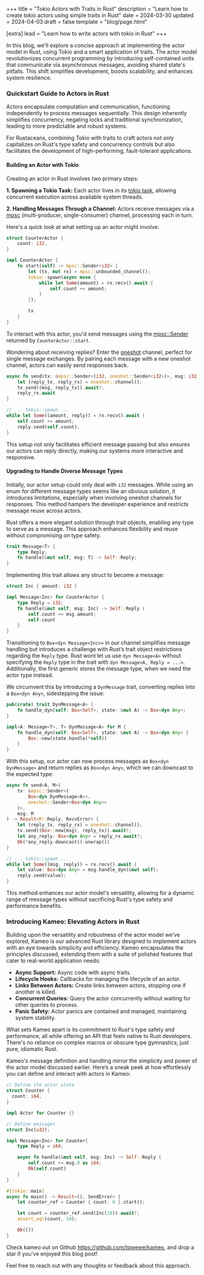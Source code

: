 +++
title = "Tokio Actors with Traits in Rust"
description = "Learn how to create tokio actors using simple traits in Rust"
date = 2024-03-30
updated = 2024-04-03
draft = false
template = "blog/page.html"

[extra]
lead = "Learn how to write actors with tokio in Rust"
+++

In this blog, we'll explore a concise approach at implementing the actor model in Rust,
using Tokio and a smart application of traits. The actor model revolutionizes concurrent programming by
introducing self-contained units that communicate via asynchronous messages, avoiding shared state's pitfalls.
This shift simplifies development, boosts scalability, and enhances system resilience.

### Quickstart Guide to Actors in Rust

Actors encapsulate computation and communication, functioning independently to process messages sequentially.
This design inherently simplifies concurrency, negating locks and traditional synchronization,
leading to more predictable and robust systems.

For Rustaceans, combining Tokio with traits to craft actors not only capitalizes on Rust's type safety and
concurrency controls but also facilitates the development of high-performing, fault-tolerant applications.

#### Building an Actor with Tokio

Creating an actor in Rust involves two primary steps:

**1. Spawning a Tokio Task:** Each actor lives in its [tokio task], allowing concurrent execution across
available system threads.

**2. Handling Messages Through a Channel:** Actors receive messages via a
[mpsc] (multi-producer, single-consumer) channel, processing each in turn.

Here's a quick look at what setting up an actor might involve:

```rust
struct CounterActor {
    count: i32,
}

impl CounterActor {
    fn start(self) -> mpsc::Sender<i32> {
        let (tx, mut rx) = mpsc::unbounded_channel();
        tokio::spawn(async move {
            while let Some(amount) = rx.recv().await {
                self.count += amount;
            }
        });

        tx
    }
}
```

To interact with this actor, you'd send messages using the [mpsc::Sender] returned by `CounterActor::start`.

Wondering about receiving replies? Enter the [oneshot] channel, perfect for single message exchanges.
By pairing each message with a new oneshot channel, actors can easily send responses back.

```rust
async fn send(tx: &mpsc::Sender<(i32, oneshot::Sender<i32>)>, msg: i32) -> Result<i32, RecvError> {
    let (reply_tx, reply_rx) = oneshot::channel();
    tx.send((msg, reply_tx)).await?;
    reply_rx.await
}

// ... tokio::spawn ...
while let Some((amount, reply)) = rx.recv().await {
    self.count += amount;
    reply.send(self.count);
}
```

This setup not only facilitates efficient message passing but also ensures our actors can reply directly,
making our systems more interactive and responsive.

#### Upgrading to Handle Diverse Message Types

Initially, our actor setup could only deal with `i32` messages. While using an enum for different message
types seems like an obvious solution, it introduces limitations, especially when involving oneshot
channels for responses. This method hampers the developer experience and restricts message reuse across actors.

Rust offers a more elegant solution through trait objects, enabling any type to serve as a message.
This approach enhances flexibility and reuse without compromising on type safety.

```rust
trait Message<T> {
    type Reply;
    fn handle(&mut self, msg: T) -> Self::Reply;
}
```

Implementing this trait allows any struct to become a message:

```rust
struct Inc { amount: i32 }

impl Message<Inc> for CounterActor {
    type Reply = i32;
    fn handle(&mut self, msg: Inc) -> Self::Reply {
        self.count += msg.amount;
        self.count
    }
}
```

Transitioning to `Box<dyn Message<Inc>>` in our channel simplifies message handling but introduces
a challenge with Rust’s trait object restrictions regarding the `Reply` type. Rust wont let us use `dyn Message<A>`
without specifying the `Reply` type in the trait with `dyn Message<A, Reply = ...>`. Additionally, the first generic
stores the message type, when we need the actor type instead.

We circumvent this by introducing a `DynMessage` trait, converting replies into a `Box<dyn Any>`,
sidestepping the issue:

```rust
pub(crate) trait DynMessage<A> {
    fn handle_dyn(self: Box<Self>, state: &mut A) -> Box<dyn Any>;
}

impl<A: Message<T>, T> DynMessage<A> for M {
    fn handle_dyn(self: Box<Self>, state: &mut A) -> Box<dyn Any> {
        Box::new(state.handle(*self))
    }
}
```

With this setup, our actor can now process messages as `Box<dyn DynMessage>` and return replies as `Box<dyn Any>`,
which we can downcast to the expected type:

```rust
async fn send<A, M>(
    tx: &mpsc::Sender<(
        Box<dyn DynMessage<A>>,
        oneshot::Sender<Box<dyn Any>>
    )>,
    msg: M
) -> Result<M::Reply, RecvError> {
    let (reply_tx, reply_rx) = oneshot::channel();
    tx.send((Box::new(msg), reply_tx)).await?;
    let any_reply: Box<dyn Any> = reply_rx.await?;
    Ok(*any_reply.downcast().unwrap()) 
}

// ... tokio::spawn ...
while let Some((msg, reply)) = rx.recv().await {
    let value: Box<dyn Any> = msg.handle_dyn(&mut self);
    reply.send(value);
}
```

This method enhances our actor model's versatility, allowing for a dynamic range of message types without
sacrificing Rust's type safety and performance benefits.


### Introducing Kameo: Elevating Actors in Rust

Building upon the versatility and robustness of the actor model we've explored,
Kameo is our advanced Rust library designed to implement actors with an eye towards simplicity and efficiency.
Kameo encapsulates the principles discussed, extending them with a suite of polished features that cater
to real-world application needs:

- **Async Support:** Async code with async traits.
- **Lifecycle Hooks:** Callbacks for managing the lifecycle of an actor.
- **Links Between Actors:** Create links between actors, stopping one if another is killed.
- **Concurrent Queries:** Query the actor concurrently without waiting for other queries to process.
- **Panic Safety:** Actor panics are contained and managed, maintaining system stability.

What sets Kameo apart is its commitment to Rust's type safety and performance, all while offering an API that
feels native to Rust developers.
There's no reliance on complex macros or obscure type gymnastics; just pure, idiomatic Rust.

Kameo's message definition and handling mirror the simplicity and power of the actor model discussed earlier.
Here’s a sneak peek at how effortlessly you can define and interact with actors in Kameo:

```rust
// Define the actor state
struct Counter {
  count: i64,
}

impl Actor for Counter {}

// Define messages
struct Inc(u32);

impl Message<Inc> for Counter{
    type Reply = i64;

    async fn handle(&mut self, msg: Inc) -> Self::Reply {
        self.count += msg.0 as i64;
        Ok(self.count)
    }
}

#[tokio::main]
async fn main() -> Result<(), SendError> {
    let counter_ref = Counter { count: 0 }.start();

    let count = counter_ref.send(Inc(10)).await?;
    assert_eq!(count, 10);

    Ok(())
}
```

Check kameo out on Github <https://github.com/tqwewe/kameo>, and drop a star if you've enjoyed this blog post!

Feel free to reach out with any thoughts or feedback about this approach.

[tokio task]: https://docs.rs/tokio/latest/tokio/task/index.html
[mpsc]: https://docs.rs/tokio/latest/tokio/sync/mpsc/index.html
[mpsc::Sender]: https://docs.rs/tokio/latest/tokio/sync/mpsc/struct.Sender.html
[oneshot]: https://docs.rs/tokio/latest/tokio/sync/oneshot/index.html
